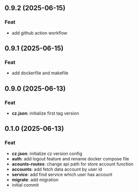 ## 0.9.2 (2025-06-15)

### Feat

- add github action workflow

## 0.9.1 (2025-06-15)

### Feat

- add dockerfile and makefile

## 0.9.0 (2025-06-13)

### Feat

- **cz.json**: initialize first tag version

## 0.1.0 (2025-06-13)

### Feat

- **cz.json**: initialize cz version config
- **auth**: add logout feature and rename docker compose file
- **acounts-routes**: change api path for store account function
- **accounts**: add fetch data account by user id
- **service**: add find service which user has account
- **migrate**: add migration
- initial commit
